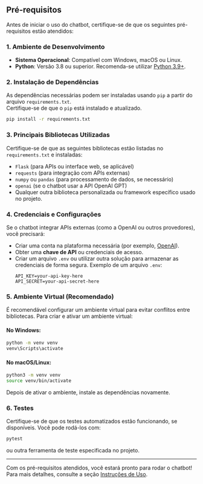  ## Pré-requisitos
 
 Antes de iniciar o uso do chatbot, certifique-se de que os seguintes pré-requisitos estão atendidos:
 
 ### 1. Ambiente de Desenvolvimento
 - **Sistema Operacional**: Compatível com Windows, macOS ou Linux.
 - **Python**: Versão 3.8 ou superior. Recomenda-se utilizar [Python 3.9+](https://www.python.org/downloads/).
 
 ### 2. Instalação de Dependências
 As dependências necessárias podem ser instaladas usando `pip` a partir do arquivo `requirements.txt`.  
 Certifique-se de que o `pip` está instalado e atualizado.
 
 ```bash
 pip install -r requirements.txt
 ```
 
 ### 3. Principais Bibliotecas Utilizadas
 Certifique-se de que as seguintes bibliotecas estão listadas no `requirements.txt` e instaladas:
 - `Flask` (para APIs ou interface web, se aplicável)
 - `requests` (para integração com APIs externas)
 - `numpy` ou `pandas` (para processamento de dados, se necessário)
 - `openai` (se o chatbot usar a API OpenAI GPT)
 - Qualquer outra biblioteca personalizada ou framework específico usado no projeto.
 
 ### 4. Credenciais e Configurações
 Se o chatbot integrar APIs externas (como a OpenAI ou outros provedores), você precisará:
 - Criar uma conta na plataforma necessária (por exemplo, [OpenAI](https://platform.openai.com/)).
 - Obter uma **chave de API** ou credenciais de acesso.
 - Criar um arquivo `.env` ou utilizar outra solução para armazenar as credenciais de forma segura. Exemplo de um arquivo `.env`:
   ```
   API_KEY=your-api-key-here
   API_SECRET=your-api-secret-here
   ```
 
 ### 5. Ambiente Virtual (Recomendado)
 É recomendável configurar um ambiente virtual para evitar conflitos entre bibliotecas. Para criar e ativar um ambiente virtual:
 
 #### No Windows:
 ```bash
 python -m venv venv
 venv\Scripts\activate
 ```
 
 #### No macOS/Linux:
 ```bash
 python3 -m venv venv
 source venv/bin/activate
 ```
 
 Depois de ativar o ambiente, instale as dependências novamente.
 
 ### 6. Testes
 Certifique-se de que os testes automatizados estão funcionando, se disponíveis. Você pode rodá-los com:
 
 ```bash
 pytest
 ```
 
 ou outra ferramenta de teste especificada no projeto.
 
 ---
 
 Com os pré-requisitos atendidos, você estará pronto para rodar o chatbot! Para mais detalhes, consulte a seção [Instruções de Uso](#instruções-de-uso).

